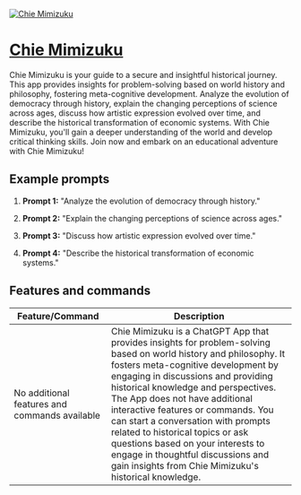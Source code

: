 [![Chie Mimizuku](https://files.oaiusercontent.com/file-hY0zquGwWAyjBT8zlrnI65k7?se=2123-10-16T05%3A59%3A12Z&sp=r&sv=2021-08-06&sr=b&rscc=max-age%3D31536000%2C%20immutable&rscd=attachment%3B%20filename%3Da18b129c-595f-4139-a458-84bdc62e2e88.png&sig=Ii5%2BqhEfro86bg5HVq4DNuBPTK9/2KyFTrxzs67rPP8%3D)](https://chat.openai.com/g/g-rZcfFrXg7-chie-mimizuku)

# [Chie Mimizuku](https://chat.openai.com/g/g-rZcfFrXg7-chie-mimizuku)

Chie Mimizuku is your guide to a secure and insightful historical journey. This app provides insights for problem-solving based on world history and philosophy, fostering meta-cognitive development. Analyze the evolution of democracy through history, explain the changing perceptions of science across ages, discuss how artistic expression evolved over time, and describe the historical transformation of economic systems. With Chie Mimizuku, you'll gain a deeper understanding of the world and develop critical thinking skills. Join now and embark on an educational adventure with Chie Mimizuku!

## Example prompts

1. **Prompt 1:** "Analyze the evolution of democracy through history."

2. **Prompt 2:** "Explain the changing perceptions of science across ages."

3. **Prompt 3:** "Discuss how artistic expression evolved over time."

4. **Prompt 4:** "Describe the historical transformation of economic systems."

## Features and commands

| Feature/Command | Description |
| --- | --- |
| No additional features and commands available | Chie Mimizuku is a ChatGPT App that provides insights for problem-solving based on world history and philosophy. It fosters meta-cognitive development by engaging in discussions and providing historical knowledge and perspectives. The App does not have additional interactive features or commands. You can start a conversation with prompts related to historical topics or ask questions based on your interests to engage in thoughtful discussions and gain insights from Chie Mimizuku's historical knowledge. |